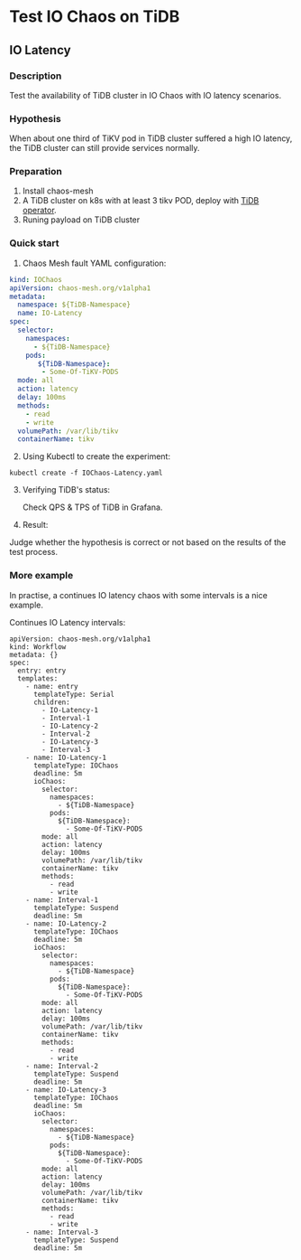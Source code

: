 # Test IO Chaos on TiDB
## IO Latency

### Description
Test the availability of TiDB cluster in IO Chaos with IO latency scenarios.

### Hypothesis

When about one third of TiKV pod in TiDB cluster suffered a high IO latency, the TiDB cluster can still provide services normally.

### Preparation

1. Install chaos-mesh
2. A TiDB cluster on k8s with at least 3 tikv POD, deploy with [TiDB operator](https://docs.pingcap.com/tidb-in-kubernetes/stable/tidb-operator-overview).
3. Runing payload on TiDB cluster

### Quick start
1. Chaos Mesh fault YAML configuration:
```YAML
kind: IOChaos
apiVersion: chaos-mesh.org/v1alpha1
metadata:
  namespace: ${TiDB-Namespace}
  name: IO-Latency
spec:
  selector:
    namespaces:
      - ${TiDB-Namespace}
    pods:
       ${TiDB-Namespace}:
        - Some-Of-TiKV-PODS
  mode: all
  action: latency
  delay: 100ms
  methods:
    - read
    - write
  volumePath: /var/lib/tikv
  containerName: tikv
```
2. Using Kubectl to create the experiment:
```
kubectl create -f IOChaos-Latency.yaml
```
3. Verifying TiDB's status:

    Check QPS & TPS of TiDB in Grafana.
    <!-- TODO: Add some grafana picture -->
4. Result:

Judge whether the hypothesis is correct or not based on the results of the test process.

### More example

In practise, a continues IO latency chaos with some intervals is a nice example.


Continues IO Latency intervals:
```
apiVersion: chaos-mesh.org/v1alpha1
kind: Workflow
metadata: {}
spec:
  entry: entry
  templates:
    - name: entry
      templateType: Serial
      children:
        - IO-Latency-1
        - Interval-1
        - IO-Latency-2
        - Interval-2
        - IO-Latency-3
        - Interval-3
    - name: IO-Latency-1
      templateType: IOChaos
      deadline: 5m
      ioChaos:
        selector:
          namespaces:
            - ${TiDB-Namespace}
          pods:
            ${TiDB-Namespace}:
              - Some-Of-TiKV-PODS
        mode: all
        action: latency
        delay: 100ms
        volumePath: /var/lib/tikv
        containerName: tikv
        methods:
          - read
          - write
    - name: Interval-1
      templateType: Suspend
      deadline: 5m
    - name: IO-Latency-2
      templateType: IOChaos
      deadline: 5m
      ioChaos:
        selector:
          namespaces:
            - ${TiDB-Namespace}
          pods:
            ${TiDB-Namespace}:
              - Some-Of-TiKV-PODS
        mode: all
        action: latency
        delay: 100ms
        volumePath: /var/lib/tikv
        containerName: tikv
        methods:
          - read
          - write
    - name: Interval-2
      templateType: Suspend
      deadline: 5m
    - name: IO-Latency-3
      templateType: IOChaos
      deadline: 5m
      ioChaos:
        selector:
          namespaces:
            - ${TiDB-Namespace}
          pods:
            ${TiDB-Namespace}:
              - Some-Of-TiKV-PODS
        mode: all
        action: latency
        delay: 100ms
        volumePath: /var/lib/tikv
        containerName: tikv
        methods:
          - read
          - write
    - name: Interval-3
      templateType: Suspend
      deadline: 5m
```

